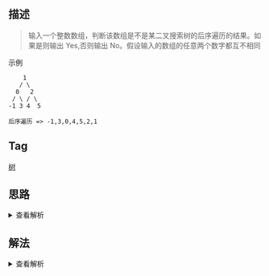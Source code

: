 ## 描述

> 输入一个整数数组，判断该数组是不是某二叉搜索树的后序遍历的结果。如果是则输出 Yes,否则输出 No。假设输入的数组的任意两个数字都互不相同

示例

```
    1
   / \
  0   2
 / \ / \
-1 3 4  5

后序遍历 => -1,3,0,4,5,2,1
```

## Tag

[树](/_posts/sort#树)

## 思路

<details>
<summary>查看解析</summary>

要做这个题，首先要搞清楚二叉搜索树的定义，它的定义为，要么是一颗空树，要么其左子树的全部节点值都小于根节点的值，其全部右子树的节点都大于根节点的值

然后对于二叉搜索树的后序遍历，有这样的特点

-   最后一个元素为根节点
-   左子树全部遍历完才是右子树

于是我们可以有这样的逻辑（根据其后序遍历的结果甚至可以重建二叉搜索树）

-   遍历后序数组，遇到第一个大于根节点（最后一个元素）的点，则其前面全部的点都属于根节点的左子树，且其值都应该小于左子树的点，其右边（包含自身）全部的点都属于根节点的右子树，其值都应该大于右子树的点
-   递归左子树和右子树，如果有不符合上述规律的，返回 false

基本的思路清楚了，我们再来看进阶，这个题可以用递归来解，也可以用循环，即用一个栈来存储遍历过但是还没有访问的状态，比如我们先遍历左子树，然后将右子树入栈，其实树的非递归解法都类似，多写几遍就能很快上手

</details>

## 解法

<details>
<summary>查看解析</summary>

> 递归法

```js
function VerifySquenceOfBST(seq, max = null, min = null) {
	if (seq.length === 0) {
		return !!(max || min)
	}
	let root = seq[seq.length - 1]
	let i = 0
	while (seq[i] < root) {
		i++
	}
	if (max && !seq.every(n => n <= max)) return false
	if (min && !seq.every(n => n >= min)) return false
	return (
		VerifySquenceOfBST(seq.slice(0, i), root) &&
		VerifySquenceOfBST(seq.slice(i, seq.length - 1), null, root)
	)
}
```

> 非递归法

```js
function VerifySquenceOfBST(seq) {
	if (!seq.length) return false
	let stack = [{ seq, max: null, min: null }]
	while (stack.length) {
		let { seq, max, min } = stack.pop()
		if (!seq.length) continue
		let root = seq[seq.length - 1]
		let i = 0
		if (max && !seq.every(n => n <= max)) return false
		if (min && !seq.every(n => n >= min)) return false
		while (seq[i] < root) {
			i++
		}
		stack.push(
			{ seq: seq.slice(0, i), max: root, min: null },
			{ seq: seq.slice(i, seq.length - 1), max: null, min: root }
		)
	}
	return true
}
```

</details>
